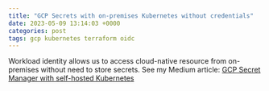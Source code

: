 ```yaml
---
title: "GCP Secrets with on-premises Kubernetes without credentials"
date: 2023-05-09 13:14:03 +0000
categories: post
tags: gcp kubernetes terraform oidc
---
```


Workload identity allows us to access cloud-native resource from on-premises without need to store secrets. See my Medium article:
[GCP Secret Manager with self-hosted Kubernetes](https://medium.com/@jjlakis/gcp-secret-manager-with-self-hosted-kubernetes-db35d01d65f0)
